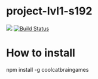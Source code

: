 # project-lvl1-s192
<a href="https://codeclimate.com/github/codeclimate/codeclimate/maintainability"><img src="https://api.codeclimate.com/v1/badges/a99a88d28ad37a79dbf6/maintainability" /></a>
[![Build Status](https://travis-ci.org/Legomegger/project-lvl1-s192.svg?branch=master)](https://travis-ci.org/Legomegger/project-lvl1-s192)

# How to install
npm install -g coolcatbraingames
